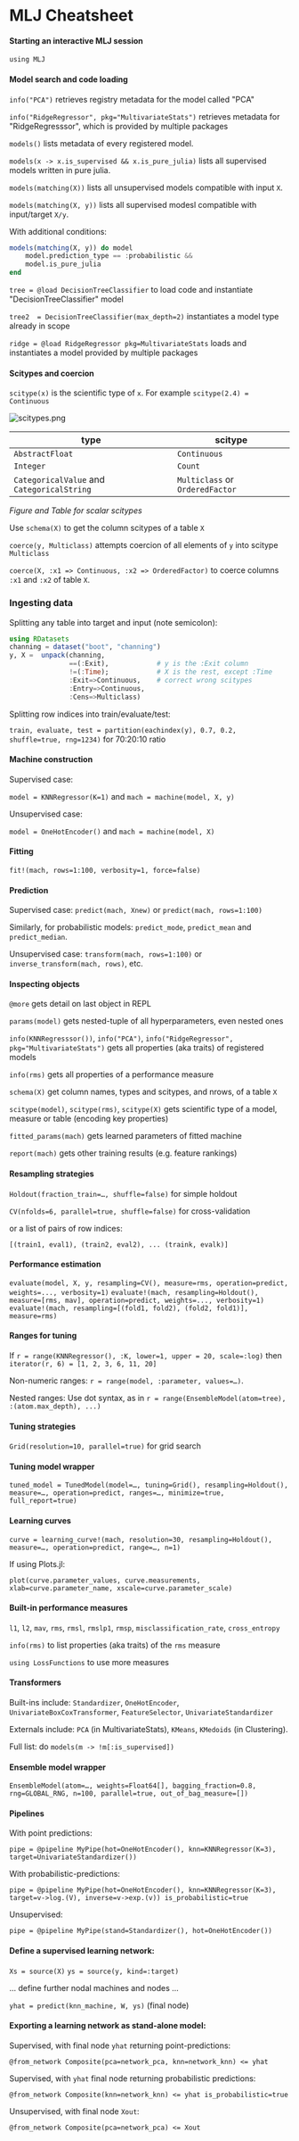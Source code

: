 # MLJ Cheatsheet

#### Starting an interactive MLJ session

`using MLJ`


#### Model search and code loading
 
`info("PCA")` retrieves registry metadata for the model called "PCA"

`info("RidgeRegressor", pkg="MultivariateStats")` retrieves metadata
for "RidgeRegresssor", which is provided by multiple packages

`models()` lists metadata of every registered model.
 
`models(x -> x.is_supervised && x.is_pure_julia)` lists all supervised models written in pure julia. 

`models(matching(X))` lists all unsupervised models compatible with input `X`. 

`models(matching(X, y))` lists all supervised modesl compatible with input/target `X/y`.

With additional conditions:

```julia
models(matching(X, y)) do model
    model.prediction_type == :probabilistic &&
	model.is_pure_julia
end
```	

`tree = @load DecisionTreeClassifier` to load code and instantiate "DecisionTreeClassifier" model

`tree2  = DecisionTreeClassifier(max_depth=2)` instantiates a model type already in scope

`ridge = @load RidgeRegressor pkg=MultivariateStats` loads and
instantiates a model provided by multiple packages


#### Scitypes and coercion

`scitype(x)` is the scientific type of `x`. For example `scitype(2.4) = Continuous`
 
![scitypes.png](scitypes_small.png)

type                                       | scitype
-------------------------------------------|----------------------------------
`AbstractFloat`                            | `Continuous`
`Integer`                                  | `Count`
`CategoricalValue` and `CategoricalString` | `Multiclass` or `OrderedFactor`

*Figure and Table for scalar scitypes*

Use `schema(X)` to get the column scitypes of a table `X`
 
`coerce(y, Multiclass)` attempts coercion of all elements of `y` into scitype `Multiclass`

`coerce(X, :x1 => Continuous, :x2 => OrderedFactor)` to coerce columns `:x1` and `:x2` of table `X`.


### Ingesting data

Splitting any table into target and input (note semicolon):

```julia
using RDatasets
channing = dataset("boot", "channing")
y, X =  unpack(channing,
               ==(:Exit),            # y is the :Exit column
               !=(:Time);            # X is the rest, except :Time
               :Exit=>Continuous,    # correct wrong scitypes
               :Entry=>Continuous,
               :Cens=>Multiclass)
```

Splitting row indices into train/evaluate/test:

`train, evaluate, test = partition(eachindex(y), 0.7, 0.2, shuffle=true, rng=1234)` for 70:20:10 ratio


#### Machine construction

Supervised case:
 
`model = KNNRegressor(K=1)` and `mach = machine(model, X, y)` 
 
Unsupervised case:

`model = OneHotEncoder()` and `mach = machine(model, X)` 


#### Fitting

`fit!(mach, rows=1:100, verbosity=1, force=false)`


#### Prediction

Supervised case: `predict(mach, Xnew)` or `predict(mach, rows=1:100)`
  
Similarly, for probabilistic models: `predict_mode`, `predict_mean` and `predict_median`.

Unsupervised case: `transform(mach, rows=1:100)` or `inverse_transform(mach, rows)`, etc.


#### Inspecting objects

`@more` gets detail on last object in REPL

`params(model)` gets nested-tuple of all hyperparameters, even nested ones

`info(KNNRegresssor())`, `info("PCA")`, `info("RidgeRegressor",
pkg="MultivariateStats")` gets all properties (aka traits) of registered models

`info(rms)` gets all properties of a performance measure

`schema(X)` get column names, types and scitypes, and nrows, of a table `X`

`scitype(model)`, `scitype(rms)`, `scitype(X)` gets scientific type of a model, measure or table (encoding key properties)

`fitted_params(mach)` gets learned parameters of fitted machine

`report(mach)` gets other training results (e.g. feature rankings)

    
#### Resampling strategies
    
`Holdout(fraction_train=…, shuffle=false)` for simple holdout
 
`CV(nfolds=6, parallel=true, shuffle=false)` for cross-validation

or a list of pairs of row indices:

`[(train1, eval1), (train2, eval2), ... (traink, evalk)]` 


#### Performance estimation

`evaluate(model, X, y, resampling=CV(), measure=rms, operation=predict, weights=..., verbosity=1)`
`evaluate!(mach, resampling=Holdout(), measure=[rms, mav], operation=predict, weights=..., verbosity=1)`
`evaluate!(mach, resampling=[(fold1, fold2), (fold2, fold1)], measure=rms)` 


#### Ranges for tuning

If `r = range(KNNRegressor(), :K, lower=1, upper = 20, scale=:log)` then `iterator(r, 6) = [1, 2, 3, 6, 11, 20]`

Non-numeric ranges: `r = range(model, :parameter, values=…)`.

Nested ranges: Use dot syntax, as in `r = range(EnsembleModel(atom=tree), :(atom.max_depth), ...)`


#### Tuning strategies

`Grid(resolution=10, parallel=true)` for grid search


#### Tuning model wrapper

`tuned_model = TunedModel(model=…, tuning=Grid(), resampling=Holdout(), measure=…, operation=predict, ranges=…, minimize=true, full_report=true)`


#### Learning curves

`curve = learning_curve!(mach, resolution=30, resampling=Holdout(), measure=…, operation=predict, range=…, n=1)`

If using Plots.jl:

`plot(curve.parameter_values, curve.measurements, xlab=curve.parameter_name, xscale=curve.parameter_scale)` 


#### Built-in performance measures

`l1`, `l2`, `mav`, `rms`, `rmsl`, `rmslp1`, `rmsp`, `misclassification_rate`, `cross_entropy`

`info(rms)` to list properties (aka traits) of the `rms` measure

`using LossFunctions` to use more measures


#### Transformers 

Built-ins include: `Standardizer`, `OneHotEncoder`, `UnivariateBoxCoxTransformer`, `FeatureSelector`, `UnivariateStandardizer`

Externals include: `PCA` (in MultivariateStats), `KMeans`, `KMedoids` (in Clustering).

Full list: do `models(m -> !m[:is_supervised])`


#### Ensemble model wrapper

`EnsembleModel(atom=…, weights=Float64[], bagging_fraction=0.8, rng=GLOBAL_RNG, n=100, parallel=true, out_of_bag_measure=[])`


#### Pipelines 

With point predictions:

`pipe = @pipeline MyPipe(hot=OneHotEncoder(), knn=KNNRegressor(K=3), target=UnivariateStandardizer())`
						 

With probabilistic-predictions:

`pipe = @pipeline MyPipe(hot=OneHotEncoder(), knn=KNNRegressor(K=3), target=v->log.(V), inverse=v->exp.(v)) is_probabilistic=true`

Unsupervised:

`pipe = @pipeline MyPipe(stand=Standardizer(), hot=OneHotEncoder())`


#### Define a supervised learning network:

`Xs = source(X)`
`ys = source(y, kind=:target)`

... define further nodal machines and nodes ...

`yhat = predict(knn_machine, W, ys)` (final node)


#### Exporting a learning network as stand-alone model:

Supervised, with final node `yhat` returning point-predictions:

`@from_network Composite(pca=network_pca, knn=network_knn) <= yhat`


Supervised, with `yhat` final node returning probabilistic predictions:

`@from_network Composite(knn=network_knn) <= yhat is_probabilistic=true`


Unsupervised, with final node `Xout`:

`@from_network Composite(pca=network_pca) <= Xout` 
    
